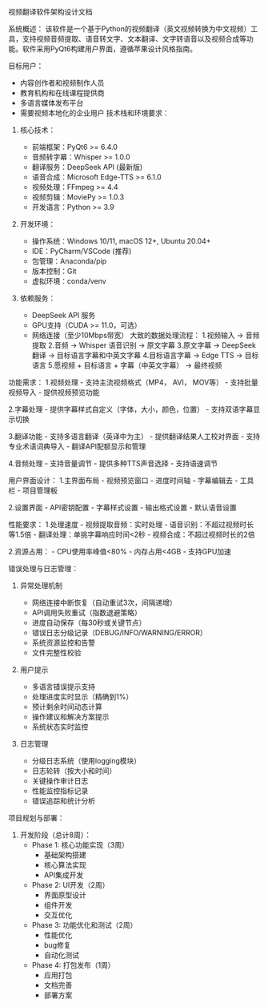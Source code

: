 视频翻译软件架构设计文档

系统概述：
该软件是一个基于Python的视频翻译（英文视频转换为中文视频）工具，支持视频音频提取、语音转文字、文本翻译、文字转语音以及视频合成等功能。软件采用PyQt6构建用户界面，遵循苹果设计风格指南。

目标用户：
- 内容创作者和视频制作人员
- 教育机构和在线课程提供商
- 多语言媒体发布平台
- 需要视频本地化的企业用户
技术栈和环境要求：
1. 核心技术：
   - 前端框架：PyQt6 >= 6.4.0
   - 音频转字幕：Whisper >= 1.0.0
   - 翻译服务：DeepSeek API (最新版)
   - 语音合成：Microsoft Edge-TTS >= 6.1.0
   - 视频处理：FFmpeg >= 4.4
   - 视频剪辑：MoviePy >= 1.0.3
   - 开发语言：Python >= 3.9

2. 开发环境：
   - 操作系统：Windows 10/11, macOS 12+, Ubuntu 20.04+
   - IDE：PyCharm/VSCode (推荐)
   - 包管理：Anaconda/pip
   - 版本控制：Git
   - 虚拟环境：conda/venv

3. 依赖服务：
   - DeepSeek API 服务
   - GPU支持（CUDA >= 11.0，可选）
   - 网络连接（至少10Mbps带宽）
大致的数据处理流程：
1.视频输入 -> 音频提取
2.音频 ->  Whisper 语音识别 -> 原文字幕
3.原文字幕 -> DeepSeek 翻译 -> 目标语言字幕和中英文字幕
4.目标语言字幕 -> Edge TTS -> 目标语言
5.愿视频 + 目标语言 + 字幕（中英文字幕） -> 最终视频

功能需求：
1.视频处理
    - 支持主流视频格式（MP4， AVI， MOV等）
    - 支持批量视频导入
    - 提供视频预览功能
 
2.字幕处理
    - 提供字幕样式自定义（字体，大小，颜色，位置）
    - 支持双语字幕显示切换

3.翻译功能
    - 支持多语言翻译（英译中为主）
    - 提供翻译结果人工校对界面
    - 支持专业术语词典导入
    - 翻译API配额显示和管理

4.音频处理
    - 支持音量调节
    - 提供多种TTS声音选择
    - 支持语速调节

用户界面设计：
1.主界面布局
    - 视频预览窗口
    - 进度时间轴
    - 字幕编辑去
    - 工具栏
    - 项目管理板

2.设置界面
     - API密钥配置
     - 字幕样式设置
     - 输出格式设置
     - 默认语音设置

性能要求：
1.处理速度
    - 视频提取音频：实时处理
    - 语音识别：不超过视频时长等1.5倍
    - 翻译处理：单挑字幕响应时间<2秒
    - 视频合成：不超过视频时长的2倍

2.资源占用：
    - CPU使用率峰值<80%
    - 内存占用<4GB
    - 支持GPU加速

错误处理与日志管理：
1. 异常处理机制
    - 网络连接中断恢复（自动重试3次，间隔递增）
    - API调用失败重试（指数退避策略）
    - 进度自动保存（每30秒或关键节点）
    - 错误日志分级记录（DEBUG/INFO/WARNING/ERROR）
    - 系统资源监控和告警
    - 文件完整性校验

2. 用户提示
    - 多语言错误提示支持
    - 处理进度实时显示（精确到1%）
    - 预计剩余时间动态计算
    - 操作建议和解决方案提示
    - 系统状态实时监控

3. 日志管理
    - 分级日志系统（使用logging模块）
    - 日志轮转（按大小和时间）
    - 关键操作审计日志
    - 性能监控指标记录
    - 错误追踪和统计分析

项目规划与部署：
1. 开发阶段（总计8周）：
    - Phase 1: 核心功能实现（3周）
        * 基础架构搭建
        * 核心算法实现
        * API集成开发
    - Phase 2: UI开发（2周）
        * 界面原型设计
        * 组件开发
        * 交互优化
    - Phase 3: 功能优化和测试（2周）
        * 性能优化
        * bug修复
        * 自动化测试
    - Phase 4: 打包发布（1周）
        * 应用打包
        * 文档完善
        * 部署方案


